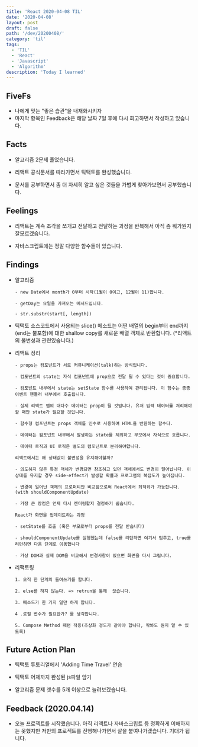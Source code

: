 ```yaml
---
title: 'React 2020-04-08 TIL'
date: '2020-04-08'
layout: post
draft: false
path: '/dev/20200408/'
category: 'til'
tags:
  - 'TIL'
  - 'React'
  - 'Javascript'
  - 'Algorithm'
description: 'Today I learned'
---
```


## FiveFs

- 나에게 맞는 "좋은 습관"을 내재화시키자
- 마지막 항목인 Feedback은 해당 날짜 7일 후에 다시 회고하면서 작성하고 있습니다.

## Facts

- 알고리즘 2문제 풀었습니다.

- 리액트 공식문서를 따라가면서 틱택토를 완성했습니다.

- 문서를 공부하면서 좀 더 자세히 알고 싶은 것들을 가볍게 찾아가보면서 공부했습니다.

## Feelings

- 리액트는 계속 조각을 쪼개고 전달하고 전달하는 과정을 반복해서 아직 좀 뭐가뭔지 잘모르겠습니다.

- 자바스크립트에는 정말 다양한 함수들이 있습니다.

## Findings

- 알고리즘

  ```
  - new Date에서 month가 0부터 시작(1월이 0이고, 12월이 11)합니다.

  - getDay는 요일을 가져오는 메서드입니다.

  - str.substr(start[, length])
  ```

- 틱택토 소스코드에서 사용되는 slice() 메소드는 어떤 배열의 begin부터 end까지(end는 불포함)에 대한 shallow copy를 새로운 배열 객체로 반환합니다. (\*리액트의 불변성과 관련있습니다.)

- 리액트 정리

  ```
  - props는 컴포넌트가 서로 커뮤니케이션(talk)하는 방식입니다.

  - 컴포넌트의 state는 자식 컴포넌트에 prop으로 전달 될 수 있다는 것이 중요합니다.

  - 컴포넌트 내부에서 state는 setState 함수를 사용하여 관리됩니다. 이 함수는 종종 이벤트 핸들러 내부에서 호출됩니다.

  - 실제 리액트 앱의 대다수 데이터는 prop이 될 것입니다. 유저 입력 데이터를 처리해야 할 때만 state가 필요할 것입니다.

  - 함수형 컴포넌트는 props 객체를 인수로 사용하여 HTML을 반환하는 함수다.

  - 데이터는 컴포넌트 내부에서 발생하는 state를 제외하고 부모에서 자식으로 흐릅니다.

  - 데이터 로직과 UI 로직은 별도의 컴포넌트로 분리해야합니다.
  ```

  ```
  리액트에서는 왜 상태값이 불변성을 유지해야할까?

  - 의도하지 않은 특정 객체가 변경되면 참조하고 있던 객체에서도 변경이 일어납니다. 이 상태를 유지할 경우 side-effect가 발생할 확률과 프로그램의 복잡도가 높아집니다.

  - 변경이 일어난 객체의 프로퍼티만 비교함으로써 React에서 최적화가 가능합니다. (with shouldComponentUpdate)

  - 가장 큰 장점은 언제 다시 렌더링할지 결정하기 쉽습니다.
  ```

  ```
  React가 화면을 업데이트하는 과정

  - setState를 호출 (혹은 부모로부터 props를 전달 받습니다)

  - shouldComponentUpdate를 실행했는데 false를 리턴하면 여기서 멈추고, true를 리턴하면 다음 단계로 이동합니다

  - 가상 DOM과 실제 DOM을 비교해서 변경사항이 있으면 화면을 다시 그립니다.
  ```

- 리팩토링

  ```
  1. 오직 한 단계의 들여쓰기를 합니다.

  2. else를 하지 않는다. => retrun을 통해  끊습니다.

  3. 메소드가 한 가지 일만 하게 합니다.

  4 .로컬 변수가 필요한가? 를 생각합니다.

  5. Compose Method 패턴 적용(추상화 정도가 같아야 합니다, 딱봐도 뭔지 알 수 있도록)
  ```

## Future Action Plan

- 틱택토 튜토리얼에서 'Adding Time Travel' 연습

- 틱택토 어제까지 완성된 js파일 암기

- 알고리즘 문제 갯수를 5개 이상으로 늘려보겠습니다.

## Feedback (2020.04.14) 

- 오늘 프로젝트를 시작했습니다. 아직 리액트나 자바스크립트 등 정확하게 이해하지는 못했지만 저만의 프로젝트를 진행해나가면서 살을 붙여나가겠습니다. 기대가 됩니다.  
